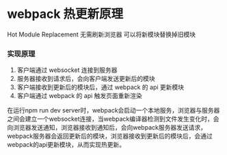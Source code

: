 # webpack 热更新原理

Hot Module Replacement 无需刷新浏览器 可以将新模块替换掉旧模块

### 实现原理

1. 客户端通过 websocket 连接到服务器
2. 服务器接收到请求后，会向客户端发送更新后的模块
3. 客户端接收到更新后的模块后，通过 webpack 的 api 更新模块
4. 客户端通过 webpack 的 api 触发页面重新渲染

在运行npm run dev server时，webpack会启动一个本地服务，浏览器与服务器之间会建立一个websocket连接，当webpack编译器检测到文件发生变化时，会向浏览器发送通知，浏览器接收到通知后，会向webpack服务器发送请求，webpack服务器会返回更新后的模块，浏览器接收到更新后的模块后，会通过webpack的api更新模块，从而实现热更新。